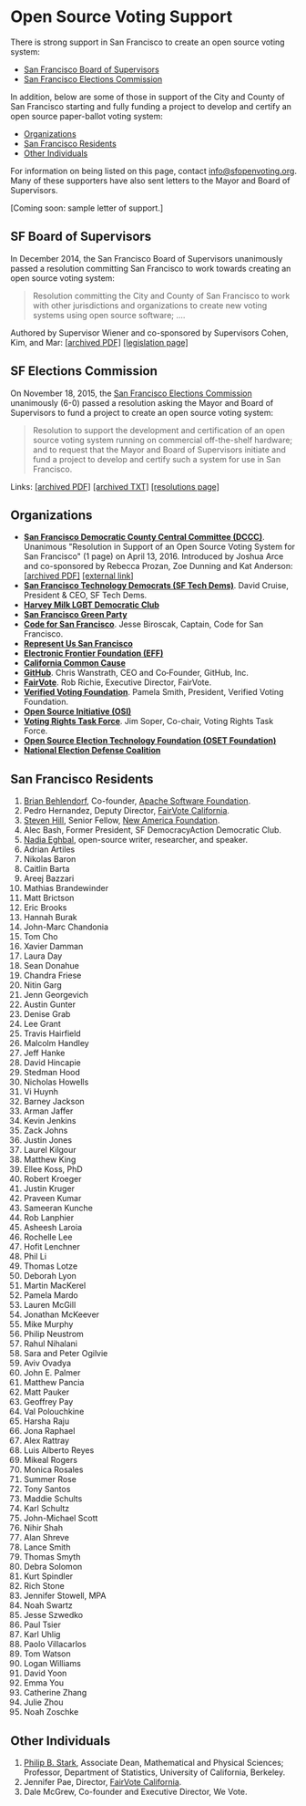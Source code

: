 # Open Source Voting Support

There is strong support in San Francisco to create an open source voting
system:

* [San Francisco Board of Supervisors](#sf-board-of-supervisors)
* [San Francisco Elections Commission](#sf-elections-commission)

In addition, below are some of those in support of the City and County of San
Francisco starting and fully funding a project to develop and certify an open
source paper-ballot voting system:

* [Organizations](#organizations)
* [San Francisco Residents](#san-francisco-residents)
* [Other Individuals](#other-individuals)

For information on being listed on this page, contact <info@sfopenvoting.org>.
Many of these supporters have also sent letters to the Mayor and Board of
Supervisors.

[Coming soon: sample letter of support.]


## SF Board of Supervisors

In December 2014, the San Francisco Board of Supervisors unanimously passed a
resolution committing San Francisco to work towards creating an open source
voting system:

> Resolution committing the City and County of San Francisco to work with
other jurisdictions and organizations to create new voting systems using open
source software; ....

Authored by Supervisor Wiener and co-sponsored by Supervisors Cohen, Kim,
and Mar: [\[archived PDF\]](files/archive/SF_BOS_Open_Source_Voting_Res.pdf)
[\[legislation page\]](https://sfgov.legistar.com/LegislationDetail.aspx?ID=1946783&GUID=0725E575-B05E-4137-B771-E8BFD5B98237)


## SF Elections Commission

On November 18, 2015, the [San Francisco Elections
Commission](http://sfgov.org/electionscommission) unanimously (6-0)
passed a resolution asking the Mayor and Board of Supervisors to fund a
project to create an open source voting system:

> Resolution to support the development and certification of an open source
voting system running on commercial off-the-shelf hardware; and to request
that the Mayor and Board of Supervisors initiate and fund a project to
develop and certify such a system for use in San Francisco.

Links: [\[archived PDF\]](files/archive/SF_Elections_Comm_Open_Source_Voting_Res.pdf)
[\[archived TXT\]](files/archive/SF_Elections_Comm_Open_Source_Voting_Res.txt)
[\[resolutions page\]](http://sfgov.org/electionscommission/motions-and-resolutions)


## Organizations

* [**San Francisco Democratic County Central
  Committee (DCCC)**](http://www.sfdemocrats.org).
  Unanimous "Resolution in Support of an Open Source Voting System for San
  Francisco" (1 page) on April 13, 2016. Introduced by Joshua Arce and
  co-sponsored by Rebecca Prozan, Zoe Dunning and Kat Anderson:
  [\[archived PDF\]](files/archive/SF_DCCC_Open_Source_Voting_Res.pdf)
  [\[external link\]](http://www.sfdemocrats.org/meetings)
* [**San Francisco Technology Democrats (SF Tech Dems)**](http://www.sftechdems.org).
  David Cruise, President & CEO, SF Tech Dems.
* [**Harvey Milk LGBT Democratic Club**](http://www.milkclub.org)
* [**San Francisco Green Party**](http://sfgreenparty.org)
* [**Code for San Francisco**](http://codeforsanfrancisco.org).
  Jesse Biroscak, Captain, Code for San Francisco.
* [**Represent Us San Francisco**](https://www.sfrepresentus.com/)
* [**Electronic Frontier Foundation (EFF)**](https://www.eff.org)
* [**California Common Cause**](http://www.commoncause.org)
* [**GitHub**](http://github.com).
  Chris Wanstrath, CEO and Co‐Founder, GitHub, Inc.
* [**FairVote**](http://www.fairvote.org).
  Rob Richie, Executive Director, FairVote.
* [**Verified Voting Foundation**](http://verifiedvoting.org).
  Pamela Smith, President, Verified Voting Foundation.
* [**Open Source Initiative (OSI)**](http://www.opensource.org)
* [**Voting Rights Task Force**](http://CountedAsCast.com/alameda/vrtf.php).
  Jim Soper, Co-chair, Voting Rights Task Force.
* [**Open Source Election Technology
  Foundation (OSET Foundation)**](http://www.osetfoundation.org)
* [**National Election Defense Coalition**](http://www.electiondefense.org)


## San Francisco Residents

1. [Brian Behlendorf](http://brian.behlendorf.com/),
   Co-founder, [Apache Software Foundation](https://www.apache.org).
2. Pedro Hernandez, Deputy Director, [FairVote California][fairvote-ca].
3. [Steven Hill](http://steven-hill.com), Senior Fellow, [New America Foundation](https://www.newamerica.org).
4. Alec Bash, Former President, SF DemocracyAction Democratic Club.
5. [Nadia Eghbal](http://nadiaeghbal.com/), open-source writer, researcher,
   and speaker.
6. Adrian Artiles
7. Nikolas Baron
8. Caitlin Barta
9. Areej Bazzari
10. Mathias Brandewinder
11. Matt Brictson
12. Eric Brooks
13. Hannah Burak
14. John-Marc Chandonia
15. Tom Cho
16. Xavier Damman
17. Laura Day
18. Sean Donahue
19. Chandra Friese
20. Nitin Garg
21. Jenn Georgevich
22. Austin Gunter
23. Denise Grab
24. Lee Grant
25. Travis Hairfield
26. Malcolm Handley
27. Jeff Hanke
28. David Hincapie
29. Stedman Hood
30. Nicholas Howells
31. Vi Huynh
32. Barney Jackson
33. Arman Jaffer
34. Kevin Jenkins
35. Zack Johns
36. Justin Jones
37. Laurel Kilgour
38. Matthew King
39. Ellee Koss, PhD
40. Robert Kroeger
41. Justin Kruger
42. Praveen Kumar
43. Sameeran Kunche
44. Rob Lanphier
45. Asheesh Laroia
46. Rochelle Lee
47. Hofit Lenchner
48. Phil Li
49. Thomas Lotze
50. Deborah Lyon
51. Martin MacKerel
52. Pamela Mardo
53. Lauren McGill
54. Jonathan McKeever
55. Mike Murphy
56. Philip Neustrom
57. Rahul Nihalani
58. Sara and Peter Ogilvie
59. Aviv Ovadya
60. John E. Palmer
61. Matthew Pancia
62. Matt Pauker
63. Geoffrey Pay
64. Val Polouchkine
65. Harsha Raju
66. Jona Raphael
67. Alex Rattray
68. Luis Alberto Reyes
69. Mikeal Rogers
70. Monica Rosales
71. Summer Rose
72. Tony Santos
73. Maddie Schults
74. Karl Schultz
75. John-Michael Scott
76. Nihir Shah
77. Alan Shreve
78. Lance Smith
79. Thomas Smyth
80. Debra Solomon
81. Kurt Spindler
82. Rich Stone
83. Jennifer Stowell, MPA
84. Noah Swartz
85. Jesse Szwedko
86. Paul Tsier
87. Karl Uhlig
88. Paolo Villacarlos
89. Tom Watson
90. Logan Williams
91. David Yoon
92. Emma You
93. Catherine Zhang
94. Julie Zhou
95. Noah Zoschke


## Other Individuals

1. [Philip B. Stark](http://www.stat.berkeley.edu/~stark),
   Associate Dean, Mathematical and Physical Sciences; Professor,
   Department of Statistics, University of California, Berkeley.
2. Jennifer Pae, Director, [FairVote California][fairvote-ca].
3. Dale McGrew, Co-founder and Executive Director, We Vote.


[fairvote-ca]: http://www.fairvoteca.org/